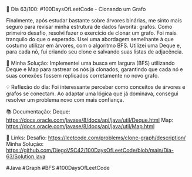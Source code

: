 🚀 Dia 63/100: #100DaysOfLeetCode - Clonando um Grafo

Finalmente, após estudar bastante sobre árvores binárias, me sinto mais seguro para revisar minha estrutura de dados favorita: grafos. Como primeiro desafio, resolvi fazer o exercício de clonar um grafo. Foi mais tranquilo do que o esperado. Usei uma abordagem semelhante à que costumo utilizar em árvores, com o algoritmo BFS. Utilizei uma Deque e, para cada nó, fui criando seu clone e salvando suas listas de adjacência.

🌟 Minha Solução:
Implementei uma busca em largura (BFS) utilizando Deque e Map para rastrear os nós já clonados, garantindo que cada nó e suas conexões fossem replicados corretamente no novo grafo.

💡 Reflexão do dia:
Foi interessante perceber como conceitos de árvores e grafos se conectam. Ao adaptar uma lógica que já dominava, consegui resolver um problema novo com mais confiança.

📚 Documentação:
Deque: https://docs.oracle.com/javase/8/docs/api/java/util/Deque.html
Map: https://docs.oracle.com/javase/8/docs/api/java/util/Map.html

📌 Links:
Desafio: https://leetcode.com/problems/clone-graph/description/
Minha Solução: https://github.com/DiegoVSC42/100DaysOfLeetCode/blob/main/Dia-63/Solution.java

#Java #Graph #BFS #100DaysOfLeetCode

